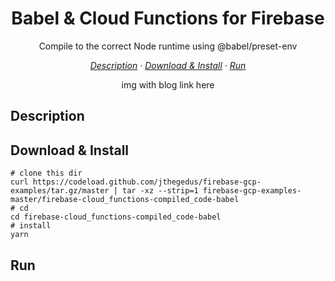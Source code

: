 <h1 align="center">Babel & Cloud Functions for Firebase</h1>

<p align="center">Compile to the correct Node runtime using @babel/preset-env</p>

<!-- toc -->

<p align="center">
    <em>
    <a href="#description">Description</a>
    · <a href="#download_install">Download & Install</a>
    · <a href="#run">Run</a>
    </em>
</p>

<!-- badges -->

<p align="center">img with blog link here</p>

<!-- 01 -->

<h2 id="description">Description</h2>
<!-- contents -->

<!-- 02 -->

<h2 id="download_install">Download & Install</h2>

```shell
# clone this dir
curl https://codeload.github.com/jthegedus/firebase-gcp-examples/tar.gz/master | tar -xz --strip=1 firebase-gcp-examples-master/firebase-cloud_functions-compiled_code-babel
# cd
cd firebase-cloud_functions-compiled_code-babel
# install
yarn
```

<!-- 03 -->

<h2 id="run">Run</h2>
